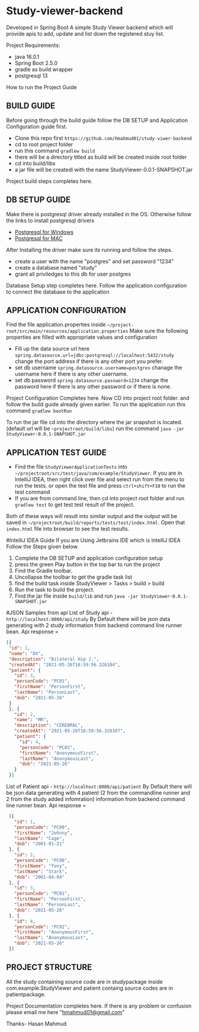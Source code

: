 # Study-viewer-backend

Developed in Spring Boot
A simple Study Viewer backend which will provide apis to add, update and list down the registered stuy list. 

Project Requirements:
- java 16.0.1
- Spring Boot 2.5.0
- gradle as build wrapper
- postgresql 13

How to run the Project Guide

## BUILD GUIDE

Before going through the build guide follow the DB SETUP and Application Configuration guide first.

- Clone this repo first `https://github.com/hmahmud01/study-viwer-backend`
- cd to root project folder
- run this command `gradlew build`
- there will be a directory titled as build will be created inside root folder
- cd into build/libs
- a jar file will be createdi with the name StudyViewer-0.0.1-SNAPSHOT.jar

Project build steps completes here.

## DB SETUP GUIDE

Make there is postgresql driver already installed in the OS. Otherwise follow the links to install postgresql drivers

- [Postgresql for Windows](https://www.enterprisedb.com/downloads/postgresql)
- [Postgresql for MAC](https://postgresapp.com/downloads.html)

After Installing the driver make sure its running and follow the steps.

- create a user with the name "postgres" and set password "1234"
- create a database named "study"
- grant all priviledges to this db for user postgres

Database Setup step completes here. Follow the application configuration to connect the database to the application

## APPLICATION CONFIGURATION
Find the file application.properties inside `~/project-root/src/main/resources/application.properties`
Make sure the following properties are filled with appropriate values and configuration
- Fill up the data source url here `spring.datasource.url=jdbc:postgresql://localhost:5432/study` change the port address if there is any other port you prefer.
- set db username `spring.datasource.username=postgres` chanage the username here if there is any other username.
- set db password `spring.datasource.password=1234` change the password here if there is any other password or if there is none.

Project Configuration Completes here.
Now CD into project root folder. and follow the build guide already given earlier.
To run the application run this command `gradlew bootRun`

To run the jar file cd into the directory where the jar snapshot is located.(default url will be `~projectroot/build/libs`)
run the command `java -jar StudyViewer-0.0.1-SNAPSHOT.jar`

## APPLICATION TEST GUIDE
- Find the file `StudyViewerApplicationTests` into `~/projectroot/src/test/java/com/example/StudyViewer`. If you are in IntelliJ IDEA, then right click over file and select run from the menu to run the tests. or open the test file and press `ctrl+shift+F10` to run the test command
- If you are from command line, then cd into project root folder and run `gradlew test` to get test test result of the project.

Both of these ways will result into similar output and the output will be saved in `~/projectroot/build/reports/tests/test/index.html`. Open that `index.html` file into browser to see the test results.

#IntelliJ IDEA Guide
If you are Using Jetbrains IDE which is IntelliJ IDEA Follow the Steps given below.
1. Complete the DB SETUP and application configuration setup
2. press the green Play button in the top bar to run the project
3. Find the Gradle toolbar. 
4. Uncollapse the toolbar to get the gradle task list
5. find the build task inside StudyViewer > Tasks > build > build
6. Run the task to build the project.
7. Find the jar file inside `build/lib` and run `java -jar StudyViewer-0.0.1-SNAPSHOT.jar`

#JSON Samples from api
List of Study api - `http://localhost:8080/api/study`
By Default there will be json data generating with 2 study information from backend command line runner bean.
Api response = 
   ```json 
   [{
    "id": 1,
    "name": "DX",
    "description": "Bilateral Hip J.",
    "createdAt": "2021-05-26T16:59:56.326104",
    "patient": {
      "id": 3,
      "personCode": "PC01",
      "firstName": "PersonFirst",
      "lastName": "PersonLast",
      "dob": "2021-05-26"
    }
    }, {
      "id": 2,
      "name": "MR",
      "description": "CEREBRAL",
      "createdAt": "2021-05-26T16:59:56.328107",
      "patient": {
        "id": 4,
        "personCode": "PC02",
        "firstName": "AnonymousFirst",
        "lastName": "AnonymousLast",
        "dob": "2021-05-26"
      }
    }]
   ```
   
List of Patient api - `http://localhost:8080/api/patient`
By Default there will be json data generating with 4 patient (2 from the commandline runner and 2 from the study added infomration) information from backend command line runner bean.
Api response = 
   ```json 
    [{
      "id": 1,
      "personCode": "PC09",
      "firstName": "Johnny",
      "lastName": "Cage",
      "dob": "2001-01-21"
    }, {
      "id": 2,
      "personCode": "PC08",
      "firstName": "Tony",
      "lastName": "Stark",
      "dob": "2001-04-04"
    }, {
      "id": 3,
      "personCode": "PC01",
      "firstName": "PersonFirst",
      "lastName": "PersonLast",
      "dob": "2021-05-26"
    }, {
      "id": 4,
      "personCode": "PC02",
      "firstName": "AnonymousFirst",
      "lastName": "AnonymousLast",
      "dob": "2021-05-26"
    }]
   ```

## PROJECT STRUCTURE
All the study containing source code are in studypackage inside com.example.StudyViewer and patient containg source codes are in patientpackage.


Project Documentation completes here. If there is any problem or confusion please email me here "hmahmud01@gmail.com"

Thanks-
Hasan Mahmud
